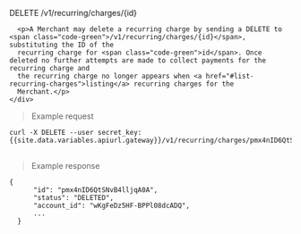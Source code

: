 <div class="method-area">
  <div class="method-copy">
    <div class="method-copy-padding">
      <p><span class="api-operation">DELETE</span> <span class="code-green">/v1/recurring/charges/{id}</span></p>

      <p>A Merchant may delete a recurring charge by sending a DELETE to <span class="code-green">/v1/recurring/charges/{id}</span>, substituting the ID of the
      recurring charge for <span class="code-green">id</span>. Once deleted no further attempts are made to collect payments for the recurring charge and
      the recurring charge no longer appears when <a href="#list-recurring-charges">listing</a> recurring charges for the
      Merchant.</p>
    </div>
  </div>

  <blockquote>Example request</blockquote>
  <pre><code>curl -X DELETE --user secret_key: {{site.data.variables.apiurl.gateway}}/v1/recurring/charges/pmx4nID6QtSNvB4lljqA0A</code>
  </pre>

  <blockquote>Example response</blockquote>
  <pre><code>{
      "id": "pmx4nID6QtSNvB4lljqA0A",
      "status": "DELETED",
      "account_id": "wKgFeDz5HF-BPPl08dcADQ",
      ...
  }</code>
  </pre>
</div>
